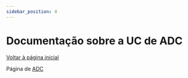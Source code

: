 ```yaml
---
sidebar_position: 4
---
```


# Documentação sobre a UC de ADC

[Voltar à página inicial](/)

Página de [ADC](/nova/adc)

